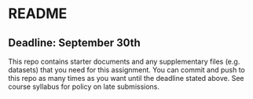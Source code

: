 # README

## Deadline: September 30th

This repo contains starter documents and any supplementary files (e.g. datasets) that you need for this assignment.
You can commit and push to this repo as many times as you want until the deadline stated above.
See course syllabus for policy on late submissions.
